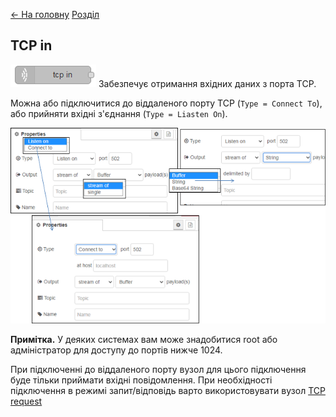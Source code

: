 [<- На головну](../)  [Розділ](README.md)

## TCP in 

![](media/tcp-in.png) Забезпечує отримання вхідних даних з порта TCP.

Можна або підключитися до віддаленого порту TCP (`Type = Connect To`), або прийняти вхідні з'єднання (`Type = Liasten On`).

![](media/tcpin_cfg.png)

**Примітка.** У деяких системах вам може знадобитися root або адміністратор для доступу до портів нижче 1024.

При підключенні до віддаленого порту вузол для цього підключення буде тільки приймати вхідні повідомлення. При необхідності підключення в режимі запит/відповідь варто використовувати вузол [TCP request](tcp-request.md) 